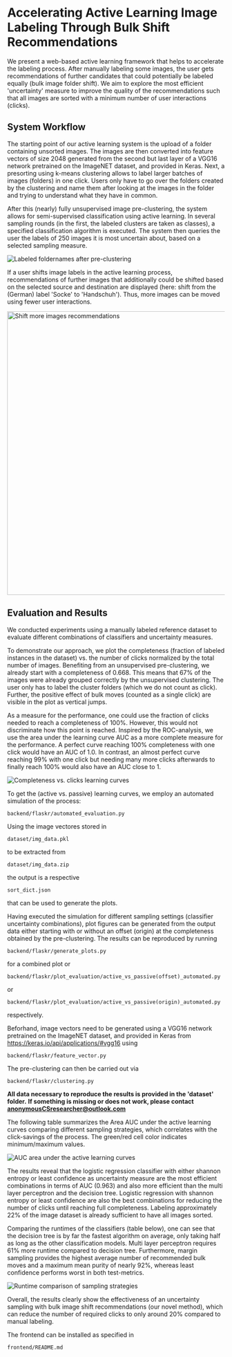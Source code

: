 # Accelerating Active Learning Image Labeling Through Bulk Shift Recommendations

We present a web-based active learning framework that helps to accelerate the labeling process. After manually labeling some images, the user gets recommendations of further candidates that could potentially be labeled equally (bulk image folder shift). We aim to explore the most efficient 'uncertainty' measure to improve the quality of the recommendations such that all images are sorted with a minimum number of user interactions (clicks).

## System Workflow

The starting point of our active learning system is the upload of a folder containing unsorted images. The images are then converted into feature vectors of size 2048 generated from the second but last layer of a VGG16 network pretrained on the ImageNET dataset, and provided in Keras. Next, a presorting using k-means clustering allows to label larger batches of images (folders) in one click. Users only have to go over the folders created by the clustering and name them after looking at the images in the folder and trying to understand what they have in common.

After this (nearly) fully unsupervised image pre-clustering, the system allows for semi-supervised classification using active learning. In several sampling rounds (in the first, the labeled clusters are taken as classes), a specified classification algorithm is executed. The system then queries the user the labels of 250 images it is most uncertain about, based on a selected sampling measure.

![Labeled foldernames after pre-clustering](https://user-images.githubusercontent.com/85504774/132091919-02d3505c-b94f-4d81-a605-95393f580e77.png)

If a user shifts image labels in the active learning process, recommendations of further images that additionally could be shifted based on the selected source and destination are displayed (here: shift from the (German) label 'Socke' to 'Handschuh'). Thus, more images can be moved using fewer user interactions.

<img width="656" alt="Shift more images recommendations" src="https://user-images.githubusercontent.com/85504774/132092010-80a1ef30-4b3a-4bde-a854-b9ead38dc26d.png">


## Evaluation and Results

We conducted experiments using a manually labeled reference dataset to evaluate different combinations of classifiers and uncertainty measures.

To demonstrate our approach, we plot the completeness (fraction of labeled instances in the dataset) vs. the number of clicks normalized by the total number of images.
Benefiting from an unsupervised pre-clustering, we already start with a completeness of 0.668. This means that 67% of the images were already grouped correctly by the unsupervised clustering. The user only has to label the cluster folders (which we do not count as click). Further, the positive effect of bulk moves (counted as a single click) are visible in the plot as vertical jumps.

As a measure for the performance, one could use the fraction of clicks needed to reach a completeness of 100%. However, this would not discriminate how this point is reached. Inspired by the ROC-analysis, we use the area under the learning curve AUC as a more complete measure for the performance. A perfect curve reaching 100% completeness with one click would have an AUC of 1.0. In contrast, an almost perfect curve reaching 99% with one click but needing many more clicks afterwards to finally reach 100% would also have an AUC close to 1.

![Completeness vs. clicks learning curves](https://user-images.githubusercontent.com/85504774/132089958-56b2e364-e44d-4ae0-977d-db6376402d26.png)

To get the (active vs. passive) learning curves, we employ an automated simulation of the process:
```
backend/flaskr/automated_evaluation.py
```
Using the image vectores stored in
```
dataset/img_data.pkl
```
to be extracted from
```
dataset/img_data.zip
```
the output is a respective
```
sort_dict.json
```
that can be used to generate the plots.

Having executed the simulation for different sampling settings (classifier uncertainty combinations), plot figures can be generated from the output data either starting with or without an offset (origin) at the completeness obtained by the pre-clustering.
The results can be reproduced by running
```
backend/flaskr/generate_plots.py
```
for a combined plot or
```
backend/flaskr/plot_evaluation/active_vs_passive(offset)_automated.py
```
or
```
backend/flaskr/plot_evaluation/active_vs_passive(origin)_automated.py
```
respectively.

Beforhand, image vectors need to be generated using a VGG16 network pretrained on the ImageNET dataset, and provided in Keras from
https://keras.io/api/applications/#vgg16
using
```
backend/flaskr/feature_vector.py
```

The pre-clustering can then be carried out via
```
backend/flaskr/clustering.py
```
**All data necessary to reproduce the results is provided in the 'dataset' folder.**
**If something is missing or does not work, please contact anonymousCSresearcher@outlook.com**

The following table summarizes the Area AUC under the active learning curves comparing different sampling strategies, which correlates with the click-savings of the process. The green/red cell color indicates minimum/maximum values.

![AUC area under the active learning curves](https://user-images.githubusercontent.com/85504774/132089680-73cfe223-a754-4c8a-a06d-bf35bb43677a.png)

The results reveal that the logistic regression classifier with either shannon entropy or least confidence as uncertainty measure are the most efficient combinations in terms of AUC (0.963) and also more efficient than the multi layer perceptron and the decision tree. Logistic regression with shannon entropy or least confidence are also the best combinations for reducing the number of clicks until reaching full completeness. Labeling approximately 22% of the image dataset is already sufficient to have all images sorted.

Comparing the runtimes of the classifiers (table below), one can see that the decision tree is by far the fastest algorithm on average, only taking half as long as the other classification models. Multi layer perceptron requires 61% more runtime compared to decision tree. Furthermore, margin sampling provides the highest average number of recommended bulk moves and a maximum mean purity of nearly 92%, whereas least confidence performs worst in both test-metrics.

![Runtime comparison of sampling strategies](https://user-images.githubusercontent.com/85504774/132089938-d314a97c-ffd2-4ba7-8afb-744befa2e7bf.png)

Overall, the results clearly show the effectiveness of an uncertainty sampling with bulk image shift recommendations (our novel method), which can reduce the number of required clicks to only around 20% compared to manual labeling.

The frontend can be installed as specified in
```
frontend/README.md
```
